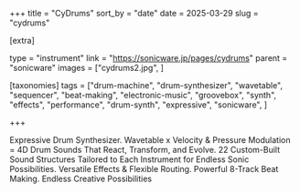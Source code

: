 +++
title = "CyDrums"
sort_by = "date"
date = 2025-03-29
slug = "cydrums"

[extra]

type = "instrument"
link = "https://sonicware.jp/pages/cydrums"
parent = "sonicware"
images = ["cydrums2.jpg", ]

[taxonomies]
tags = ["drum-machine", "drum-synthesizer", "wavetable", "sequencer", "beat-making", "electronic-music", "groovebox", "synth", "effects", "performance", "drum-synth", "expressive", "sonicware", ]

+++

Expressive Drum Synthesizer. Wavetable x Velocity & Pressure Modulation = 4D Drum Sounds That React, Transform, and Evolve. 22 Custom-Built Sound Structures Tailored to Each Instrument for Endless Sonic Possibilities. Versatile Effects & Flexible Routing. Powerful 8-Track Beat Making. Endless Creative Possibilities